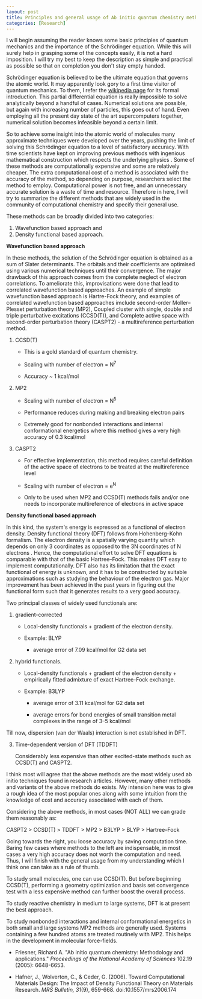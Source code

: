 ```yaml
---
layout: post
title: Principles and general usage of Ab initio quantum chemistry methods
categories: [Research]
---
```


I will begin assuming the reader knows some basic principles of quantum mechanics and the importance of the Schrödinger equation. While this will surely help in grasping some of the concepts easily, it is not a hard imposition. I will try my best to keep the description as simple and practical as possible so that on completion you don't stay empty handed. 

Schrödinger equation is believed to be the ultimate equation that governs the atomic world. It may apparently look gory to a first time visitor of quantum mechanics. To them, I refer the [wikipedia page](https://en.wikipedia.org/wiki/Schr%C3%B6dinger_equation) for its formal introduction. This partial differential equation is really impossible to solve analytically beyond a handful of cases. Numerical solutions are possible, but again with increasing number of particles, this goes out of hand. Even employing all the present day state of the art supercomputers together, numerical solution becomes infeasible beyond a certain limit.

So to achieve some insight into the atomic world of molecules many approximate techniques were developed over the years, pushing the limit of solving this Schrödinger equation to a level of satisfactory accuracy. With time scientists have kept on improving previous methods with ingenious mathematical construction which respects the underlying physics . Some of these methods are computationally expensive and some are relatively cheaper. The extra computational cost of a method is associated with the accuracy of the method, so depending on  purpose, researchers select the method to employ. Computational power is not free, and an unnecessary accurate solution is a waste of time and resource. Therefore in here, I will try to summarize the different methods that are widely used in the community of computational chemistry and specify their general use. 

These methods can be broadly divided into two categories: 

1. Wavefunction based approach and 
2. Density functional based approach.

 **Wavefunction based approach**

In these methods, the solution of the Schrödinger equation is obtained as a sum of Slater determinants. The orbitals and their coefficients are optimised using various numerical techniques until their convergence. The major drawback of this approach comes from the complete neglect of electron correlations. To ameliorate this, improvisations were done that lead to correlated wavefunction based approaches. An example of simple wavefunction based approach is Hartre-Fock theory, and examples of correlated wavefunction based approaches imclude second-order Moller– Plesset perturbation theory (MP2), Coupled cluster with single, double and triple perturbative excitations (CCSD(T)), and Complete active space with second-order perturbation theory (CASPT2) - a multireference perturbation method. 

1. CCSD(T)

   - This is a gold standard of quantum chemistry. 

   - Scaling with number of electron = N<sup>7</sup>

   - Accuracy ~ 1 kcal/mol

2. MP2

   - Scaling with number of electron = N<sup>5</sup>

   - Performance reduces during making and breaking electron pairs

   - Extremely good for nonbonded interactions and internal conformational energetics where this method gives a very high accuracy of 0.3 kcal/mol 

3. CASPT2

   - For effective implementation, this method requires careful definition of the active space of electrons to be treated at the multireference level

   - Scaling with number of electron = e<sup>N</sup> 

   - Only to be used when MP2 and CCSD(T) methods fails and/or one needs to incorporate multireference of electrons in active space

   

**Density functional based approach**

In this kind, the system's energy is expressed as a functional of electron density. Density functional theory (DFT) follows from Hohenberg–Kohn formalism. The electron density is a spatially varying quantity which depends on only 3 coordinates as opposed to the 3N coordinates of N electrons . Hence, the computational effort to solve DFT equations is comparable with that of the basic Hartree–Fock. This makes DFT easy to implement computationally. DFT also has its limitation that the exact functional of energy is unknown, and it has to be constructed by suitable approximations such as studying the behaviour of the electron gas. Major improvement has been achieved in the past years in figuring out the functional form such that it generates results to a very good accuracy. 

Two principal classes of widely used functionals are:

1. gradient-corrected

   - Local-density functionals + gradient of the electron density.

   - Example: BLYP
     - average error of 7.09 kcal/mol for G2 data set

2. hybrid functionals. 

   - Local-density functionals + gradient of the electron density + empirically fitted admixture of exact Hartree-Fock exchange. 

   - Example: B3LYP

     - average error of 3.11 kcal/mol for G2 data set

     - average errors for bond energies of small transition metal complexes in the range of 3–5 kcal/mol

Till now, dispersion (van der Waals) interaction is not established in DFT.

3. Time-dependent version of DFT (TDDFT) 

   Considerably less expensive than other excited-state methods such as CCSD(T) and CASPT2. 



I think most will agree that the above methods are the most widely used ab initio techniques found in research articles. However, many other methods and variants of the above methods do exists. My intension here was to give a rough idea of the most popular ones along with some intuition from the knowledge of cost and accuracy associated with each of them. 

Considering the above methods, in most cases (NOT ALL) we can grade them reasonably as:

 CASPT2 > CCSD(T) > TDDFT > MP2 > B3LYP > BLYP > Hartree–Fock

Going towards the right, you loose accuracy by saving computation time. Baring few cases where methods to the left are indispensable, in most cases a very high accuracy does not worth the computation and need. Thus, I will finish with the general usage from my understanding which I think one can take as a rule of thumb. 

To study small molecules, one can use CCSD(T). But before beginning CCSD(T), performing a geometry optimization and basis set convergence test with a less expensive method can further boost the overall process.

To study reactive chemistry in medium to large systems, DFT is at present the best approach. 

To study nonbonded interactions and internal conformational energetics in both small and large systems MP2 methods are generally used. Systems containing a few hundred atoms are treated routinely with MP2. This helps in the development in molecular force-fields. 



- Friesner, Richard A. "Ab initio quantum chemistry: Methodology and applications." *Proceedings of the National Academy of Sciences* 102.19 (2005): 6648-6653.

- Hafner, J., Wolverton, C., & Ceder, G. (2006). Toward Computational Materials Design: The Impact of Density Functional Theory on Materials Research. *MRS Bulletin,* *31*(9), 659-668. doi:10.1557/mrs2006.174
